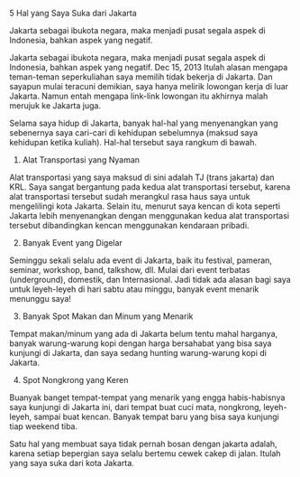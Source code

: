 5 Hal yang Saya Suka dari Jakarta

Jakarta sebagai ibukota negara, maka menjadi pusat segala aspek di Indonesia, bahkan aspek yang negatif.

Jakarta sebagai ibukota negara, maka menjadi pusat segala aspek di Indonesia, bahkan aspek yang negatif.
Dec 15, 2013
Itulah alasan mengapa teman-teman seperkuliahan saya memilih tidak bekerja di Jakarta. Dan sayapun mulai teracuni demikian, saya hanya melirik lowongan kerja di luar Jakarta. Namun entah mengapa link-link lowongan itu akhirnya malah merujuk ke Jakarta juga.

Selama saya hidup di Jakarta, banyak hal-hal yang menyenangkan yang sebenernya saya cari-cari di kehidupan sebelumnya (maksud saya kehidupan ketika kuliah). Hal-hal tersebut saya rangkum di bawah.

1. Alat Transportasi yang Nyaman

Alat transportasi yang saya maksud di sini adalah TJ (trans jakarta) dan KRL. Saya sangat bergantung pada kedua alat transportasi tersebut, karena alat transportasi tersebut sudah merangkul rasa haus saya untuk mengelilingi kota Jakarta. Selain itu, menurut saya kencan di kota seperti Jakarta lebih menyenangkan dengan menggunakan kedua alat transportasi tersebut dibandingkan kencan menggunakan kendaraan pribadi.

2. Banyak Event yang Digelar

Seminggu sekali selalu ada event di Jakarta, baik itu festival, pameran, seminar, workshop, band, talkshow, dll. Mulai dari event terbatas (underground), domestik, dan Internasional. Jadi tidak ada alasan bagi saya untuk leyeh-leyeh di hari sabtu atau minggu, banyak event menarik menunggu saya!

3. Banyak Spot Makan dan Minum yang Menarik

Tempat makan/minum yang ada di Jakarta belum tentu mahal harganya, banyak warung-warung kopi dengan harga bersahabat yang bisa saya kunjungi di Jakarta, dan saya sedang hunting warung-warung kopi di Jakarta.

4. Spot Nongkrong yang Keren

Buanyak banget tempat-tempat yang menarik yang engga habis-habisnya saya kunjungi di Jakarta ini, dari tempat buat cuci mata, nongkrong, leyeh-leyeh, sampai buat kencan. Banyak tempat baru yang bisa saya kunjungi tiap weekend tiba.

Satu hal yang membuat saya tidak pernah bosan dengan jakarta adalah, karena setiap bepergian saya selalu bertemu cewek cakep di jalan. Itulah yang saya suka dari kota Jakarta.
